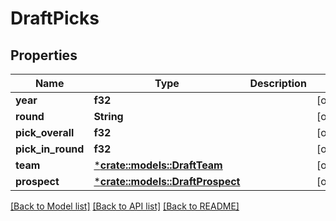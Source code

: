 # DraftPicks

## Properties

Name | Type | Description | Notes
------------ | ------------- | ------------- | -------------
**year** | **f32** |  | [optional] 
**round** | **String** |  | [optional] 
**pick_overall** | **f32** |  | [optional] 
**pick_in_round** | **f32** |  | [optional] 
**team** | [***crate::models::DraftTeam**](Draft_team.md) |  | [optional] 
**prospect** | [***crate::models::DraftProspect**](Draft_prospect.md) |  | [optional] 

[[Back to Model list]](../README.md#documentation-for-models) [[Back to API list]](../README.md#documentation-for-api-endpoints) [[Back to README]](../README.md)


